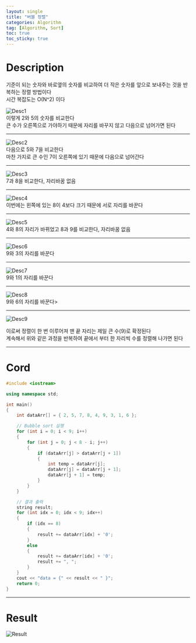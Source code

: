 ```yaml
---
layout: single
title: "버블 정렬"
categories: Algorithm
tag: [Algorithm, Sort]
toc: true
toc_sticky: true
---
```


# Description
기준이 되는 숫자와 바로옆의 숫자를 비교하여 더 작은 숫자를 앞으로 보내주는 것을 반복하는 정렬 방법이다 <br>
시간 복잡도는 O(N^2) 이다

![Desc1](https://user-images.githubusercontent.com/97664446/170835760-53b71ea1-4664-4e2a-bee4-42477311a89d.PNG) <br>
이렇게 2와 5의 숫자를 비교한다 <br>
큰 수가 오른쪽으로 가야하기 때문에 자리를 바꾸지 않고 다음으로 넘어가면 된다 

***

![Desc2](https://user-images.githubusercontent.com/97664446/170835763-48deaa7a-47e9-4365-b047-b7d01d8da90d.PNG) <br>
다음으로 5와 7을 비교한다 <br>
마찬 가지로 큰 수인 7이 오른쪽에 있기 때문에 다음으로 넘어간다 

***

![Desc3](https://user-images.githubusercontent.com/97664446/170835764-301fb3b9-2587-4061-8467-f7dfe9068f7c.PNG) <br>
7과 8을 비교한다, 자리바꿈 없음 <br>

***

![Desc4](https://user-images.githubusercontent.com/97664446/170835766-1a89a2f2-501b-4c1c-9192-69452c5c1261.PNG) <br>
이번에는 왼쪽에 있는 8이 4보다 크기 때문에 서로 자리를 바꾼다

***

![Desc5](https://user-images.githubusercontent.com/97664446/170835767-ac0e6357-7afe-4601-bfdf-c48236f19247.PNG) <br>
4와 8의 자리가 바뀌었고 8과 9를 비교한다, 자리바꿈 없음 <br>

***
![Desc6](https://user-images.githubusercontent.com/97664446/170835768-eb479b9f-0bae-45c1-aa4d-79a2a1917659.PNG) <br>
9와 3의 자리를 바꾼다 

***
![Desc7](https://user-images.githubusercontent.com/97664446/170835769-796fd325-dcc0-4b05-bf65-45ca21935aae.PNG) <br>
9와 1의 자리를 바꾼다 

***

![Desc8](https://user-images.githubusercontent.com/97664446/170835772-a13471e9-5a22-487c-9ab5-ac0bb70b8061.PNG) <br>
9와 6의 자리를 바꾼다>
***
![Desc9](https://user-images.githubusercontent.com/97664446/170835773-72217ce9-7a09-45e8-a656-6098f4011711.PNG)

이로써 정렬이 한 번 이루어져 맨 끝 자리는 제일 큰 수(9)로 확정된다 <br>
계속해서 위와 같은 과정을 반복하여 끝에서 부터 한 자리씩 수를 정렬해 나가면 된다

***

# Cord
```c++
#include <iostream>

using namespace std;

int main()
{
    int dataArr[] = { 2, 5, 7, 8, 4, 9, 3, 1, 6 };

    // Bubble sort 실행
    for (int i = 0; i < 9; i++)
    {
        for (int j = 0; j < 8 - i; j++)
        {
            if (dataArr[j] > dataArr[j + 1])
            {
                int temp = dataArr[j];
                dataArr[j] = dataArr[j + 1];
                dataArr[j + 1] = temp;
            }
        }
    }

    // 결과 출력
    string result;
    for (int idx = 0; idx < 9; idx++)
    {
        if (idx == 8)
        {
            result += dataArr[idx] + '0';
        }
        else
        {
            result += dataArr[idx] + '0';
            result += ", ";
        }
    }
    cout << "data = {" << result << " }";
    return 0;
}
```

***

# Result
![Result](https://user-images.githubusercontent.com/97664446/170705732-0a4053e3-bfe4-49b6-8aaf-df5f913df807.PNG)
